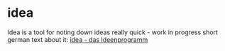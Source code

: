 # idea
Idea is a tool for noting down ideas really quick - work in progress
short german text about it: <a href="http://psittacus.subnetworx.de/idea-das-ideenprogramm/">idea - das Ideenprogramm</a>

